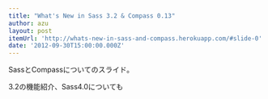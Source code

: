 ```yaml
---
title: "What's New in Sass 3.2 & Compass 0.13"
author: azu
layout: post
itemUrl: 'http://whats-new-in-sass-and-compass.herokuapp.com/#slide-0'
date: '2012-09-30T15:00:00.000Z'
---
```

SassとCompassについてのスライド。

3.2の機能紹介、Sass4.0についても
